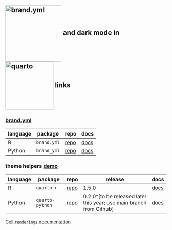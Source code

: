 ## <img src="https://posit-dev.github.io/brand-yml/logos/wide/brand-yml-wide-color.png" alt="brand.yml" style="vertical-align: middle" width=175> and dark mode in <img src="https://quarto.org/quarto.png" alt="quarto" style="vertical-align: middle" width=150> links

### [brand.yml](https://posit-dev.github.io/brand-yml/)

| language | package | repo | docs |
|----------|---------|------|------|  
| R | `brand.yml` | [repo](https://github.com/posit-dev/brand-yml) | [docs](https://posit-dev.github.io/brand-yml/pkg/r/) |
| Python | `brand_yml` | [repo](https://github.com/posit-dev/brand-yml) | [docs](https://posit-dev.github.io/brand-yml/pkg/py/) |

### theme helpers [demo](https://examples.quarto.pub/lightdark-renderings-examples/altair.html) 

| language | package | repo | release | docs |
|----------|---------|------|---------|------|  
| R | `quarto-r` | [repo](https://github.com/quarto-dev/quarto-r) | 1.5.0 | [docs](https://quarto-dev.github.io/quarto-r/reference/theme_helpers.html) |
| Python | `quarto-python` | [repo](https://github.com/quarto-dev/quarto-python) | 0.2.0^[to be released later this year; use main branch from Github] | [docs](https://github.com/quarto-dev/quarto-python?tab=readme-ov-file#theme-helpers) |

[Cell `renderings` documentation](https://quarto.org/docs/computations/execution-options.html#cell-renderings)